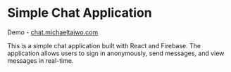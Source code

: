 # Simple Chat Application

Demo - [chat.michaeltaiwo.com](chat.michaeltaiwo.com)

This is a simple chat application built with React and Firebase. The application allows users to sign in anonymously, send messages, and view messages in real-time.
